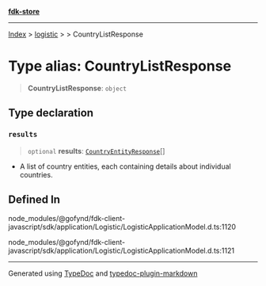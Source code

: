 [**fdk-store**](../../../README.md)
***

[Index](../../../API.md) > [logistic](../../README.md) > [<internal>](../README.md) > CountryListResponse

# Type alias: CountryListResponse

> **CountryListResponse**: `object`

## Type declaration

### `results`

> `optional` **results**: [`CountryEntityResponse`](type-alias.CountryEntityResponse.md)[]

- A list of country entities,
each containing details about individual countries.

## Defined In

node\_modules/@gofynd/fdk-client-javascript/sdk/application/Logistic/LogisticApplicationModel.d.ts:1120

node\_modules/@gofynd/fdk-client-javascript/sdk/application/Logistic/LogisticApplicationModel.d.ts:1121

***
Generated using [TypeDoc](https://typedoc.org/) and [typedoc-plugin-markdown](https://www.npmjs.com/package/typedoc-plugin-markdown)
